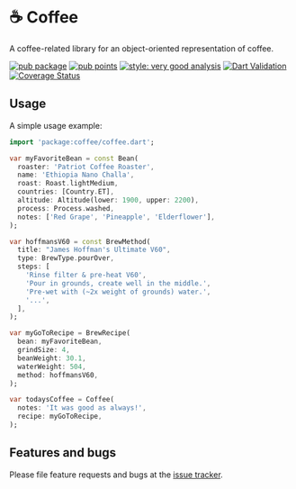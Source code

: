# ☕️ Coffee

A coffee-related library for an object-oriented representation of coffee.

[![pub package](https://img.shields.io/pub/v/coffee.svg)](https://pub.dev/packages/coffee) [![pub points](https://badges.bar/coffee/pub%20points)](https://pub.dev/packages/coffee/score) [![style: very good analysis](https://img.shields.io/badge/style-very_good_analysis-B22C89.svg)](https://pub.dev/packages/very_good_analysis) [![Dart Validation](https://github.com/Luckey-Elijah/coffee/actions/workflows/dart.yml/badge.svg)](https://github.com/Luckey-Elijah/coffee/actions/workflows/dart.yml) [![Coverage Status](https://coveralls.io/repos/github/Luckey-Elijah/coffee/badge.svg)](https://coveralls.io/github/Luckey-Elijah/coffee)

## Usage

A simple usage example:

```dart
import 'package:coffee/coffee.dart';

var myFavoriteBean = const Bean(
  roaster: 'Patriot Coffee Roaster',
  name: 'Ethiopia Nano Challa',
  roast: Roast.lightMedium,
  countries: [Country.ET],
  altitude: Altitude(lower: 1900, upper: 2200),
  process: Process.washed,
  notes: ['Red Grape', 'Pineapple', 'Elderflower'],
);

var hoffmansV60 = const BrewMethod(
  title: "James Hoffman's Ultimate V60",
  type: BrewType.pourOver,
  steps: [
    'Rinse filter & pre-heat V60',
    'Pour in grounds, create well in the middle.',
    'Pre-wet with (~2x weight of grounds) water.',
    '...',
  ],
);

var myGoToRecipe = BrewRecipe(
  bean: myFavoriteBean,
  grindSize: 4,
  beanWeight: 30.1,
  waterWeight: 504,
  method: hoffmansV60,
);

var todaysCoffee = Coffee(
  notes: 'It was good as always!',
  recipe: myGoToRecipe,
);
```

## Features and bugs

Please file feature requests and bugs at the [issue tracker][tracker].

[tracker]: https://github.com/Luckey-Elijah/coffee/issues
